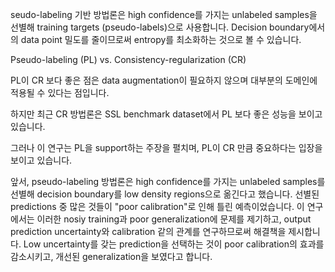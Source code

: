 seudo-labeling 기반 방법론은 high confidence를 가지는 unlabeled samples을 선별해 training targets (pseudo-labels)으로 사용합니다. Decision boundary에서의 data point 밀도를 줄이므로써 entropy를 최소화하는 것으로 볼 수 있습니다.

 Pseudo-labeling (PL) vs. Consistency-regularization (CR)

PL이 CR 보다 좋은 점은 data augmentation이 필요하지 않으며 대부분의 도메인에 적용될 수 있다는 점입니다.

하지만 최근 CR 방법론은 SSL benchmark dataset에서 PL 보다 좋은 성능을 보이고 있습니다.

그러나 이 연구는 PL을 support하는 주장을 펼치며, PL이 CR 만큼 중요하다는 입장을 보이고 있습니다.

앞서, pseudo-labeling 방법론은 high confidence를 가지는 unlabeled samples를 선별해 decision boundary를 low density regions으로 옮긴다고 했습니다. 선별된 predictions 중 많은 것들이 "poor calibration"로 인해 틀린 예측이었습니다. 이 연구에서는 이러한 nosiy training과 poor generalization에 문제를 제기하고, output prediction uncertainty와 calibration 같의 관계를 연구하므로써 해결책을 제시합니다. Low uncertainty를 갖는 prediction을 선택하는 것이 poor calibration의 효과를 감소시키고, 개선된 generalization을 보였다고 합니다.



